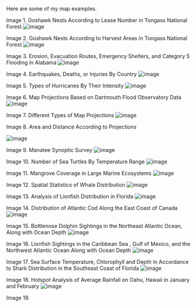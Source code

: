 Here are some of my map examples.

Image 1. Goshawk Nests According to Lease Number in Tongass National Forest
![image](https://github.com/jcmoor6/GIS_Portfolio/assets/79549669/14c88a41-3a06-48f5-bf58-434d5a710c0b)

Image 2. Goshawk Nests According to Harvest Areas in Tongass National Forest
![image](https://github.com/jcmoor6/GIS_Portfolio/assets/79549669/0ef9c7d1-dde5-4c2f-9fda-0de6086be32b)

Image 3. Erosion, Evacuation Routes, Emergency Shelters, and Category 5 Flooding in Alabama
![image](https://github.com/jcmoor6/GIS_Portfolio/assets/79549669/6bb3defb-69ae-4008-8dd7-046e2f1182a0)

Image 4. Earthquakes, Deaths, or Injuries By Country
![image](https://github.com/jcmoor6/GIS_Portfolio/assets/79549669/8c9db119-08dd-4389-87da-6eba4b8f3570)

Image 5. Types of Hurricanes By Their Intensity
![image](https://github.com/jcmoor6/GIS_Portfolio/assets/79549669/96d217e3-2dc2-4598-b2b2-2f7f275f8e79)

Image 6. Map Projections Based on Dartmouth Flood Observatory Data
![image](https://github.com/jcmoor6/GIS_Portfolio/assets/79549669/24e70186-dc4e-4942-b91d-819b74a551dd)

Image 7. Different Types of Map Projections
![image](https://github.com/jcmoor6/GIS_Portfolio/assets/79549669/2c3d5fcc-8ecf-44ad-a4cb-1680e33fabdd)

Image 8. Area and Distance According to Projections

![image](https://github.com/jcmoor6/GIS_Portfolio/assets/79549669/e462e482-f53a-48f0-bce8-1f36b69b4930)

Image 9. Manatee Synoptic Survey
![image](https://github.com/jcmoor6/GIS_Portfolio/assets/79549669/a05345c7-d6c2-49c5-8ad3-ab7f06166590)

Image 10. Number of Sea Turtles By Temperature Range
![image](https://github.com/jcmoor6/GIS_Portfolio/assets/79549669/80c924e2-d991-4a73-bb60-434ce4f1d324)

Image 11. Mangrove Coverage in Large Marine Ecosystems
![image](https://github.com/jcmoor6/GIS_Portfolio/assets/79549669/3fb9731d-44eb-4b10-be85-894a04321ff1)

Image 12. Spatial Statistics of Whale Distribution
![image](https://github.com/jcmoor6/GIS_Portfolio/assets/79549669/c3d65869-c895-4017-b9f0-ae004b9027b0)

Image 13. Analysis of Lionfish Distribution in Florida
![image](https://github.com/jcmoor6/GIS_Portfolio/assets/79549669/496d360f-53d2-4669-8cb4-2aeaf2c1bffe)

Image 14. Distribution of Atlantic Cod Along the East Coast of Canada
![image](https://github.com/jcmoor6/GIS_Portfolio/assets/79549669/629df872-9bc5-4942-affc-3d62f685b5f6)

Image 15. Bottlenose Dolphin Sightings in the Northeast Atlantic Ocean, Along with Ocean Depth
![image](https://github.com/jcmoor6/GIS_Portfolio/assets/79549669/978cf4d5-ad76-4250-a973-0fdfe6a832aa)

Image 16. Lionfish Sightings in the Caribbean Sea , Gulf of Mexico, and the Northwest Atlantic Ocean Along with Ocean Depth
![image](https://github.com/jcmoor6/GIS_Portfolio/assets/79549669/59c6259d-92a2-4fa5-98ed-eb9906e262e7)

Image 17. Sea Surface Temperature, Chlorophyll and Depth in Accordance to Shark Distribution in the Southeast Coast of Florida
![image](https://github.com/jcmoor6/GIS_Portfolio/assets/79549669/fa8008ed-4b22-4073-8b40-435a071b2f6f)

Image 18. Hotspot Analysis of Average Rainfall on Oahu, Hawaii in January and February
![image](https://github.com/jcmoor6/GIS_Portfolio/assets/79549669/39923c9b-3565-41f5-a5b5-881775fd29db)

Image 19. 








